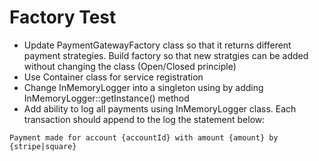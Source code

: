 # Factory Test
- Update PaymentGatewayFactory class so that it returns different payment strategies.  Build factory so that new stratgies can be added without changing the class (Open/Closed principle)
- Use Container class for service registration
- Change InMemoryLogger into a singleton using by adding InMemoryLogger::getInstance() method
- Add ability to log all payments using InMemoryLogger class.  Each transaction should append to the log the statement below:

``` Payment made for account {accountId} with amount {amount} by {stripe|square} ```